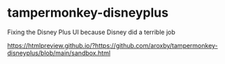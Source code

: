# tampermonkey-disneyplus
Fixing the Disney Plus UI because Disney did a terrible job

https://htmlpreview.github.io/?https://github.com/aroxby/tampermonkey-disneyplus/blob/main/sandbox.html
